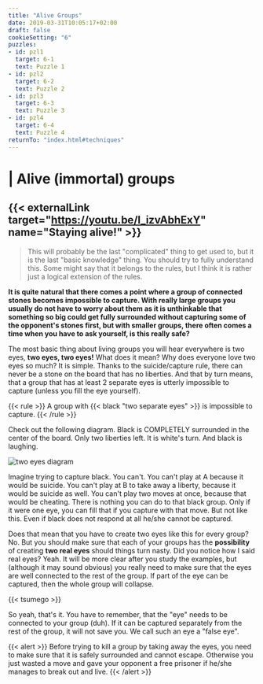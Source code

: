 ```yaml
---
title: "Alive Groups"
date: 2019-03-31T10:05:17+02:00
draft: false
cookieSetting: "6"
puzzles:
- id: pzl1
  target: 6-1
  text: Puzzle 1
- id: pzl2
  target: 6-2
  text: Puzzle 2
- id: pzl3
  target: 6-3
  text: Puzzle 3
- id: pzl4
  target: 6-4
  text: Puzzle 4
returnTo: "index.html#techniques"
---
```


# | Alive (immortal) groups

## {{< externalLink target="https://youtu.be/I_izvAbhExY" name="Staying alive!" >}}

> This will probably be the last "complicated" thing to get used to, but it is the last "basic knowledge" thing. You should try to fully understand this. Some might say that it belongs to the rules, but I think it is rather just a logical extension of the rules.

**It is quite natural that there comes a point where a group of connected stones becomes impossible to capture. With really large groups you usually do not have to worry about them as it is unthinkable that something so big could get fully surrounded without capturing some of the opponent's stones first, but with smaller groups, there often comes a time when you have to ask yourself, is this really safe?**

The most basic thing about living groups you will hear everywhere is two eyes, **two eyes, two eyes!** What does it mean? Why does everyone love two eyes so much? It is simple. Thanks to the suicide/capture rule, there can never be a stone on the board that has no liberties. And that by turn means, that a group that has at least 2 separate eyes is utterly impossible to capture (unless you fill the eye yourself).

{{< rule >}}
	A group with {{< black "two separate eyes" >}} is impossible to capture.
{{< /rule >}}

Check out the following diagram. Black is COMPLETELY surrounded in the center of the board. Only two liberties left. It is white's turn. And black is laughing.

![two eyes diagram](/images/eyes.jpg)

Imagine trying to capture black. You can't. You can't play at A because it would be suicide. You can't play at B to take away a liberty, because it would be suicide as well. You can't play two moves at once, because that would be cheating. There is nothing you can do to that black group. Only if it were one eye, you can fill that if you capture with that move. But not like this. Even if black does not respond at all he/she cannot be captured.

Does that mean that you have to create two eyes like this for every group? No. But you should make sure that each of your groups has the **possibility** of creating **two real eyes** should things turn nasty. Did you notice how I said real eyes? Yeah. It will be more clear after you study the examples, but (although it may sound obvious) you really need to make sure that the eyes are well connected to the rest of the group. If part of the eye can be captured, then the whole group will collapse.

{{< tsumego >}}

So yeah, that's it. You have to remember, that the "eye" needs to be connected to your group (duh). If it can be captured separately from the rest of the group, it will not save you. We call such an eye a "false eye". 

{{< alert >}}
	Before trying to kill a group by taking away the eyes, you need to make sure that it is safely surrounded and cannot escape. Otherwise you just wasted a move and gave your opponent a free prisoner if he/she manages to break out and live. 
{{< /alert >}}